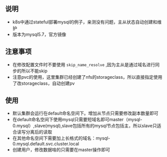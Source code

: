 ## 说明

- k8s中通过stateful部署mysql的例子，亲测没有问题，主从状态自动创建和维护
- 版本为mysql5.7，官方镜像

## 注意事项

- 在修改配置文件时不要使用 `skip_name_resolve` ,因为主从是通过域名进行同步的所以不能skip
- 注意pvc的使用，这里集群已经创建了nfs的storageclass，所以直接指定使用了改storageclass，自动创建pv
 

## 使用

- 默认集群会运行在default命名空间下。增加从节点只需要修改副本数量即可
- 在default命名空间下使用mysql只需要短域名即可master（mysql-0.mysql）,slave(mysql),slave包括所有的mysql节点包括主，所以slave只适合读写分离后的读取
- 在其他命名空间下需要加上长格式的域名：mysql-0.mysql.default.svc.cluster.local
- 创建用户，修改数据啥的只需要在master操作即可
